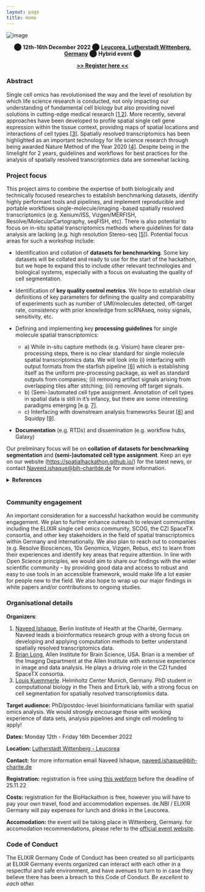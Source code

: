 ```yaml
---
layout: page
title: Home
---
```

![image](https://user-images.githubusercontent.com/114547/201348988-951367e7-b36e-4c59-9020-2af6f3c45df6.png)

<p align="center">
⬤ <b>12th-16th December 2022</b> ⬤ <b><a href="[https://www.denbi.de/component/chronoforms6/?chronoform=1st_BioHackathon_Germany](https://leucorea.de/)">Leucorea, Lutherstadt Wittenberg, Germany</a></b> ⬤ <b>Hybrid event</b> ⬤
</p>
<p align="center">
  <b><a href="https://www.denbi.de/component/chronoforms6/?chronoform=1st_BioHackathon_Germany">>> Register here <<</a></b>
</p>

### Abstract
Single cell omics has revolutionised the way and the level of resolution by which life science research is conducted, not only impacting our understanding of fundamental cell biology but also providing novel solutions in cutting-edge medical research [[1](https://doi.org/10.1038/nmeth.1315),[2](https://doi.org/10.1038/s41467-020-18158-5)]. More recently, several approaches have been developed to profile spatial single cell gene expression within the tissue context, providing maps of spatial locations and interactions of cell types [[3](https://doi.org/10.1038/s41592-022-01409-2)]. Spatially resolved transcriptomics has been highlighted as an important technology for life science research through being awarded Nature Method of the Year 2020 [[4](https://doi.org/10.1038/s41592-020-01033-y)]. Despite being in the limelight for 2 years, guidelines and workflows for best practices for the analysis of spatially resolved transcriptomics data are somewhat lacking. 
 
### Project focus
This project aims to combine the expertise of both biologically and technically focused researches to establish benchmarking datasets, identify highly performant tools and pipelines, and implement reproducible and portable workflows single-molecule/imaging -based spatially resolved transcriptomics (e.g. Xenium/ISS, Vizgen/MERFISH, Resolve/MolecularCartography, seqFISH, etc). There is also potential to focus on in-situ spatial transcriptomics methods where guidelines for data analysis are lacking (e.g. high resolution Stereo-seq [[5](https://doi.org/10.1016/j.cell.2022.04.003)]). Potential focus areas for such a workshop include:

* Identification and collation of <b>datasets for benchmarking</b>. Some key datasets will be collated and ready to use for the start of the hackathon, but we hope to expand this to include other relevant technologies and biological systems, especially with a focus on evaluating the quality of cell segmentation.

* Identification of <b>key quality control metrics</b>. We hope to establish clear definitions of key parameters for defining the quality and comparability of experiments such as number of UMI/molecules detected, off-target rate, consistency with prior knowledge from scRNAseq, noisy signals, sensitivity, etc.

* Defining and implementing key <b>processing guidelines</b> for single molecule spatial transcriptomics:
  * a)	While in-situ capture methods (e.g. Visium) have clearer pre-processing steps, there is no clear standard for single molecule spatial transcriptomics data. We will look into (i) interfacing with output formats from the starfish pipeline [[6](http://github.com/spacetx/starfish)] which is establishing itself as the uniform pre-processing package, as well as standard outputs from companies; (ii) removing artifact signals arising from overlapping tiles after stitching; (iii) removing off target signals.
  * b)	(Semi-)automated cell type assignment. Annotation of cell types in spatial data is still in it’s infancy, but there are some interesting paradigms emerging [e.g. [7](https://doi.org/10.1038/s41592-020-01018-x)]. 
  * c)	Interfacing with downstream analysis frameworks Seurat [[8](https://doi.org/10.1038/nbt.3192)] and Squidpy [[9]( https://doi.org/10.1038/s41592-021-01358-2)].

* <b>Documentation</b> (e.g. RTDs) and dissemination (e.g. workflow hubs, Galaxy)

Our preliminary focus will be on <b> collation of datasets for benchmarking segmentation</b> and <b>(semi-)automated cell type assignment</b>. Keep an eye on our website (https://spatialhackathon.github.io/) for the latest news, or contact Naveed.ishaque@bih-charitde.de for more information.

<details>
  <summary><b>References</b></summary>
  
 [1] Tang et al (2009). “mRNA-Seq whole-transcriptome analysis of a single cell”. Nature Methods.  https://doi.org/10.1038/nmeth.1315<br>
 [2] Aldridge & Teichmann (2021). “Single cell transcriptomics comes of age”. Nature Methods. https://doi.org/10.1038/s41467-020-18158-5<br>
 [3] Moses & Pachter (2022). “Museum of spatial transcriptomics”. Nature Methods.  https://doi.org/10.1038/s41592-022-01409-2<br>
 [4] Marx (2021). “Method of the Year 2020: spatially resolved transcriptomics”. Nature Methods.  https://doi.org/10.1038/s41592-020-01033-y<br>
 [5] Chen et al (2022). “Spatiotemporal transcriptomic atlas of mouse organogenesis using DNA nanoball-patterned arrays”. Cell. https://doi.org/10.1016/j.cell.2022.04.003<br>
 [6] Axelrod et al (2018). “starfish: scalable pipelines for image-based transcriptomics”. GitHub. http://github.com/spacetx/starfish<br>
 [7] Stringer et al (2021). “Cellpose: a generalist algorithm for cellular segmentation”. Nature Methods. https://doi.org/10.1038/s41592-020-01018-x<br>
 [8] Satija et al (2015). “Spatial reconstruction of single-cell gene expression data”. Nature Biotechnology. https://doi.org/10.1038/nbt.3192<br>
 [9] Palla et al (2021). “Squidpy: a scalable framework for spatial omics analysis”. Nature Methods. https://doi.org/10.1038/s41592-021-01358-2<br>

</details><br>

### Community engagement
An important consideration for a successful hackathon would be community engagement. We plan to further enhance outreach to relevant communities including the ELIXIR single cell omics community, SCOG, the CZI SpaceTX consortia, and other key stakeholders in the field of spatial transcriptomics within Germany and internationally. We also plan to reach out to companies (e.g. Resolve Biosciences, 10x Genomics, Vizgen, Rebus, etc) to learn from their experiences and identify key areas that require attention. In line with Open Science principles, we would aim to share our findings with the wider scientific community – by providing good data and access to robust and easy to use tools in an accessible framework, would make life a lot easier for people new to the field. We also hope to wrap up our major findings in white papers and/or contributions to ongoing studies.

### Organisational details

**Organizers**: 
1.	[Naveed Ishaque](mailto:Naveed.ishaque@bih-charite.de), Berlin Institute of Health at the Charité, Germany. Naveed leads a bioinformatics research group with a strong focus on developing and applying computation methods to better understand spatially resolved transcriptomics data.<br>
2.	[Brian Long](mailto:brianl@alleninstitute.org), Allen Institute for Brain Science, USA. Brian is a member of the Imaging Department at the Allen Institute with extensive experience in image and data analysis. He plays a driving role in the CZI funded SpaceTX consortia.<br>
3.	[Louis Kuemmerle](mailto:louis.kuemmerle@helmholtz-muenchen.de). Helmholtz Center Munich, Germany. PhD student in computational biology in the Theis and Erturk lab, with a strong focus on cell segmentation for spatially resolved transcriptomics data.<br>

**Target audience:** PhD/postdoc-level bioinformaticians familiar with spatial omics analysis. We would strongly encourage those with working experience of data sets, analysis pipelines and single cell modelling to apply!

**Dates:** Monday 12th - Friday 16th December 2022

**Location:** [Lutherstadt Wittenberg - Leucorea](https://leucorea.de/) 

**Contact:** for more information email Naveed Ishaque, [naveed.ishaque@bih-charite.de](mailto:naveed.ishaque@bih-charite.de)

**Registration:** registration is free using [this webform](https://www.denbi.de/component/chronoforms6/?chronoform=1st_BioHackathon_Germany) before the deadline of 25.11.22

**Costs:** registration for the BioHackathon is free, however you will have to pay your own travel, food and accommodation expenses. de.NBI / ELIXIR Germany will pay expenses for lunch and drinks in the Leucorea.

**Accomodation:** the event will be taking place in Wittenberg, Germany. for accomodation recommendations, please refer to the [official event website](https://www.denbi.de/de-nbi-events/1454-biohackathon-germany).

### Code of Conduct
The ELIXIR Germany Code of Conduct has been created so all participants at ELIXIR Germany events organized can interact with each other in a respectful and safe environment, and have avenues to turn to in case they believe there has been a breach to this Code of Conduct.
<i>Be excellent to each other.</i>
